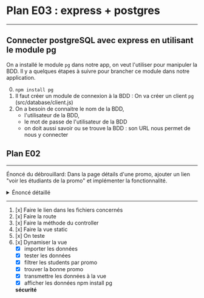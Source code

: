 # Plan E03 : express + postgres

---

## Connecter postgreSQL avec express en utilisant le module pg

On a installé le module `pg` dans notre app, on veut l'utiliser pour manipuler la BDD. Il y a quelques étapes à suivre pour brancher ce module dans notre application.

0. `npm install pg`
1. Il faut créer un module de connexion à la BDD : On va créer un client `pg` (src/database/client.js)
2. On a besoin de connaitre le nom de la BDD,
    - l'utilisateur de la BDD,
    - le mot de passe de l'utilisateur de la BDD
    - on doit aussi savoir ou se trouve la BDD : son URL nous permet de nous y connecter

## Plan E02

---

Énoncé du débrouillard: Dans la page détails d'une promo, ajouter un lien "voir les étudiants de la promo" et implémenter la fonctionnalité.

<details>
<summary>Énoncé détaillé</summary>

- La fonctionnalité concerne une seule promo, donc là encore on a besoin d'une route paramétrée pour cibler un ID. par exemple `/promo/:id/students`
- La méthode associée doit être dans un controller. Soit `promoController`, soit `studentController`, à vous de voir ce qui vous semble le plus logique, du moment que la méthode porte un nom explicite !
- Dans cette méthode il faut :
    - récupérer l'id de la promo ciblée
    - trouver la liste des étudiants de la promo. Importer la liste des étudiants depuis le json, et utiliser une boucle ou un [`.filter`](https://developer.mozilla.org/fr/docs/Web/JavaScript/Reference/Global_Objects/Array/filter#syntaxe).
    - "render" la view, sans oublier de lui transmettre les données !
- Contruire la view en listant les étudiants
- Ne pas oublier d'ajouter le lien vers la fonctionnalité dans la page "détails d'une promo".
</details>

---

1. [x] Faire le lien dans les fichiers concernés
2. [x] Faire la route
3. [x] Faire la méthode du controller
4. [x] Faire la vue static
5. [x] On teste
6. [x] Dynamiser la vue
    - [x] importer les données
    - [x] tester les données
    - [x] filtrer les students par promo
    - [x] trouver la bonne promo
    - [x] transmettre les données à la vue
    - [x] afficher les données
npm install pg

    **sécurité**
